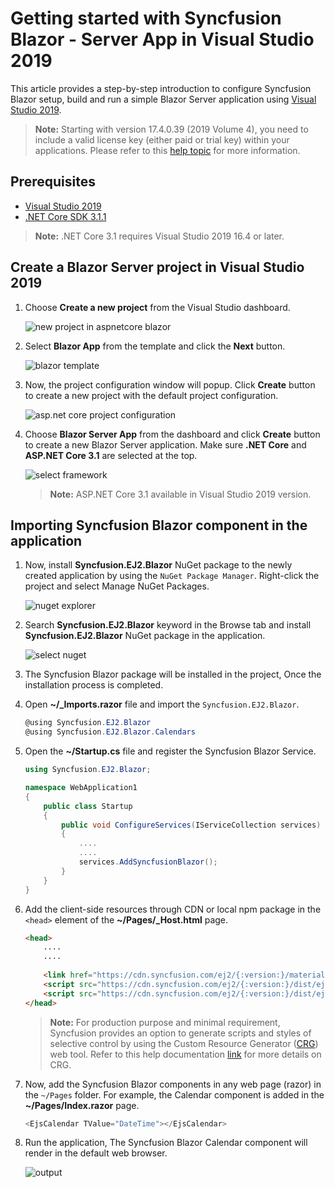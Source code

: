<!-- markdownlint-disable MD024 -->

# Getting started with Syncfusion Blazor - Server App in Visual Studio 2019

This article provides a step-by-step introduction to configure Syncfusion Blazor setup, build and run a simple Blazor Server application using [Visual Studio 2019](https://visualstudio.microsoft.com/vs/).

> **Note:** Starting with version 17.4.0.39 (2019 Volume 4), you need to include a valid license key (either paid or trial key) within your applications. Please refer to this [help topic](https://help.syncfusion.com/common/essential-studio/licensing/license-key#blazor) for more information.

## Prerequisites

* [Visual Studio 2019](https://visualstudio.microsoft.com/vs/)
* [.NET Core SDK 3.1.1](https://dotnet.microsoft.com/download/dotnet-core/3.1)

> **Note:** .NET Core 3.1 requires Visual Studio 2019 16.4 or later.

## Create a Blazor Server project in Visual Studio 2019

1. Choose **Create a new project** from the Visual Studio dashboard.

    ![new project in aspnetcore blazor](images/new-project.png)

2. Select **Blazor App** from the template and click the **Next** button.

    ![blazor template](images/blazor-template.png)

3. Now, the project configuration window will popup. Click **Create** button to create a new project with the default project configuration.

    ![asp.net core project configuration](images/project-configuration.png)

4. Choose **Blazor Server App** from the dashboard and click **Create** button to create a new Blazor Server application. Make sure **.NET Core** and **ASP.NET Core 3.1** are selected at the top.

    ![select framework](images/blazor-server-template.png)

    > **Note:** ASP.NET Core 3.1 available in Visual Studio 2019 version.

## Importing Syncfusion Blazor component in the application

1. Now, install **Syncfusion.EJ2.Blazor** NuGet package to the newly created application by using the `NuGet Package Manager`. Right-click the project and select Manage NuGet Packages.

    ![nuget explorer](images/nuget-explorer.png)

2. Search **Syncfusion.EJ2.Blazor** keyword in the Browse tab and install **Syncfusion.EJ2.Blazor** NuGet package in the application.

    ![select nuget](images/select-nuget.png)

3. The Syncfusion Blazor package will be installed in the project, Once the installation process is completed.

4. Open **~/_Imports.razor** file and import the `Syncfusion.EJ2.Blazor`.

    ```csharp
    @using Syncfusion.EJ2.Blazor
    @using Syncfusion.EJ2.Blazor.Calendars
    ```

5. Open the **~/Startup.cs** file and register the Syncfusion Blazor Service.

    ```csharp
    using Syncfusion.EJ2.Blazor;

    namespace WebApplication1
    {
        public class Startup
        {
            public void ConfigureServices(IServiceCollection services)
            {
                ....
                ....
                services.AddSyncfusionBlazor();
            }
        }
    }
    ```

6. Add the client-side resources through CDN or local npm package in the `<head>` element of the **~/Pages/_Host.html** page.

    ```html
    <head>
        ....
        ....
  
        <link href="https://cdn.syncfusion.com/ej2/{:version:}/material.css" rel="stylesheet" />
        <script src="https://cdn.syncfusion.com/ej2/{:version:}/dist/ej2.min.js"></script>
        <script src="https://cdn.syncfusion.com/ej2/{:version:}/dist/ejs.interop.min.js"></script>
    </head>
    ```

   > **Note:** For production purpose and minimal requirement, Syncfusion provides an option to generate scripts and styles of selective control by using the Custom Resource Generator ([CRG](https://crg.syncfusion.com/)) web tool. Refer to this help documentation [link](../common/custom-resource-generator) for more details on CRG.

7. Now, add the Syncfusion Blazor components in any web page (razor) in the `~/Pages` folder. For example, the Calendar component is added in the **~/Pages/Index.razor** page.

    ```csharp
    <EjsCalendar TValue="DateTime"></EjsCalendar>
    ```

8. Run the application, The Syncfusion Blazor Calendar component will render in the default web browser.

    ![output](images/browser-output.png)
